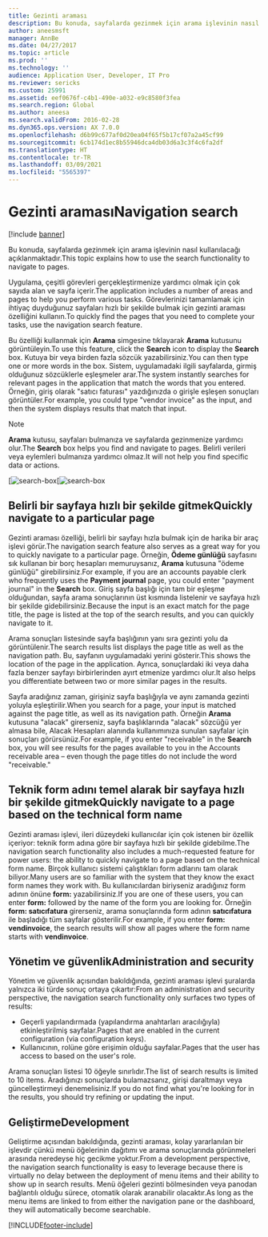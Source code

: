 ```yaml
---
title: Gezinti araması
description: Bu konuda, sayfalarda gezinmek için arama işlevinin nasıl kullanılacağı açıklanmaktadır.
author: aneesmsft
manager: AnnBe
ms.date: 04/27/2017
ms.topic: article
ms.prod: ''
ms.technology: ''
audience: Application User, Developer, IT Pro
ms.reviewer: sericks
ms.custom: 25991
ms.assetid: eef0676f-c4b1-490e-a032-e9c8580f3fea
ms.search.region: Global
ms.author: aneesa
ms.search.validFrom: 2016-02-28
ms.dyn365.ops.version: AX 7.0.0
ms.openlocfilehash: d6b99c677af0d20ea04f65f5b17cf07a2a45cf99
ms.sourcegitcommit: 6cb174d1ec8b55946dca4db03d6a3c3f4c6fa2df
ms.translationtype: HT
ms.contentlocale: tr-TR
ms.lasthandoff: 03/09/2021
ms.locfileid: "5565397"
---
```

# <a name="navigation-search"></a><span data-ttu-id="868dd-103">Gezinti araması</span><span class="sxs-lookup"><span data-stu-id="868dd-103">Navigation search</span></span>

[!include [banner](../includes/banner.md)]

<span data-ttu-id="868dd-104">Bu konuda, sayfalarda gezinmek için arama işlevinin nasıl kullanılacağı açıklanmaktadır.</span><span class="sxs-lookup"><span data-stu-id="868dd-104">This topic explains how to use the search functionality to navigate to pages.</span></span>

<span data-ttu-id="868dd-105">Uygulama, çeşitli görevleri gerçekleştirmenize yardımcı olmak için çok sayıda alan ve sayfa içerir.</span><span class="sxs-lookup"><span data-stu-id="868dd-105">The application includes a number of areas and pages to help you perform various tasks.</span></span> <span data-ttu-id="868dd-106">Görevlerinizi tamamlamak için ihtiyaç duyduğunuz sayfaları hızlı bir şekilde bulmak için gezinti araması özelliğini kullanın.</span><span class="sxs-lookup"><span data-stu-id="868dd-106">To quickly find the pages that you need to complete your tasks, use the navigation search feature.</span></span>

<span data-ttu-id="868dd-107">Bu özelliği kullanmak için **Arama** simgesine tıklayarak **Arama** kutusunu görüntüleyin.</span><span class="sxs-lookup"><span data-stu-id="868dd-107">To use this feature, click the **Search** icon to display the **Search** box.</span></span> <span data-ttu-id="868dd-108">Kutuya bir veya birden fazla sözcük yazabilirsiniz.</span><span class="sxs-lookup"><span data-stu-id="868dd-108">You can then type one or more words in the box.</span></span> <span data-ttu-id="868dd-109">Sistem, uygulamadaki ilgili sayfalarda, girmiş olduğunuz sözcüklerle eşleşmeler arar.</span><span class="sxs-lookup"><span data-stu-id="868dd-109">The system instantly searches for relevant pages in the application that match the words that you entered.</span></span> <span data-ttu-id="868dd-110">Örneğin, giriş olarak "satıcı faturası" yazdığınızda o girişle eşleşen sonuçları görüntüler.</span><span class="sxs-lookup"><span data-stu-id="868dd-110">For example, you could type "vendor invoice" as the input, and then the system displays results that match that input.</span></span>

> [!NOTE]
> <span data-ttu-id="868dd-111">**Arama** kutusu, sayfaları bulmanıza ve sayfalarda gezinmenize yardımcı olur.</span><span class="sxs-lookup"><span data-stu-id="868dd-111">The **Search** box helps you find and navigate to pages.</span></span> <span data-ttu-id="868dd-112">Belirli verileri veya eylemleri bulmanıza yardımcı olmaz.</span><span class="sxs-lookup"><span data-stu-id="868dd-112">It will not help you find specific data or actions.</span></span>

<span data-ttu-id="868dd-113">[![search-box](media/navigation-search.png "Arama kutusu")</span><span class="sxs-lookup"><span data-stu-id="868dd-113">[![search-box](media/navigation-search.png "Search box")</span></span>

## <a name="quickly-navigate-to-a-particular-page"></a><span data-ttu-id="868dd-114">Belirli bir sayfaya hızlı bir şekilde gitmek</span><span class="sxs-lookup"><span data-stu-id="868dd-114">Quickly navigate to a particular page</span></span>

<span data-ttu-id="868dd-115">Gezinti araması özelliği, belirli bir sayfayı hızla bulmak için de harika bir araç işlevi görür.</span><span class="sxs-lookup"><span data-stu-id="868dd-115">The navigation search feature also serves as a great way for you to quickly navigate to a particular page.</span></span> <span data-ttu-id="868dd-116">Örneğin, **Ödeme günlüğü** sayfasını sık kullanan bir borç hesapları memuruysanız, **Arama** kutusuna "ödeme günlüğü" girebilirsiniz.</span><span class="sxs-lookup"><span data-stu-id="868dd-116">For example, if you are an accounts payable clerk who frequently uses the **Payment journal** page, you could enter "payment journal" in the **Search** box.</span></span> <span data-ttu-id="868dd-117">Giriş sayfa başlığı için tam bir eşleşme olduğundan, sayfa arama sonuçlarının üst kısmında listelenir ve sayfaya hızlı bir şekilde gidebilirsiniz.</span><span class="sxs-lookup"><span data-stu-id="868dd-117">Because the input is an exact match for the page title, the page is listed at the top of the search results, and you can quickly navigate to it.</span></span>

<span data-ttu-id="868dd-118">Arama sonuçları listesinde sayfa başlığının yanı sıra gezinti yolu da görüntülenir.</span><span class="sxs-lookup"><span data-stu-id="868dd-118">The search results list displays the page title as well as the navigation path.</span></span> <span data-ttu-id="868dd-119">Bu, sayfanın uygulamadaki yerini gösterir.</span><span class="sxs-lookup"><span data-stu-id="868dd-119">This shows the location of the page in the application.</span></span> <span data-ttu-id="868dd-120">Ayrıca, sonuçlardaki iki veya daha fazla benzer sayfayı birbirlerinden ayırt etmenize yardımcı olur.</span><span class="sxs-lookup"><span data-stu-id="868dd-120">It also helps you differentiate between two or more similar pages in the results.</span></span>

<span data-ttu-id="868dd-121">Sayfa aradığınız zaman, girişiniz sayfa başlığıyla ve aynı zamanda gezinti yoluyla eşleştirilir.</span><span class="sxs-lookup"><span data-stu-id="868dd-121">When you search for a page, your input is matched against the page title, as well as its navigation path.</span></span> <span data-ttu-id="868dd-122">Örneğin **Arama** kutusuna "alacak" girerseniz, sayfa başlıklarında "alacak" sözcüğü yer almasa bile, Alacak Hesapları alanında kullanımınıza sunulan sayfalar için sonuçları görürsünüz.</span><span class="sxs-lookup"><span data-stu-id="868dd-122">For example, if you enter "receivable" in the **Search** box, you will see results for the pages available to you in the Accounts receivable area – even though the page titles do not include the word "receivable."</span></span>

## <a name="quickly-navigate-to-a-page-based-on-the-technical-form-name"></a><span data-ttu-id="868dd-123">Teknik form adını temel alarak bir sayfaya hızlı bir şekilde gitmek</span><span class="sxs-lookup"><span data-stu-id="868dd-123">Quickly navigate to a page based on the technical form name</span></span>

<span data-ttu-id="868dd-124">Gezinti araması işlevi, ileri düzeydeki kullanıcılar için çok istenen bir özellik içeriyor: teknik form adına göre bir sayfaya hızlı bir şekilde gidebilme.</span><span class="sxs-lookup"><span data-stu-id="868dd-124">The navigation search functionality also includes a much-requested feature for power users: the ability to quickly navigate to a page based on the technical form name.</span></span> <span data-ttu-id="868dd-125">Birçok kullanıcı sistemi çalıştıkları form adlarını tam olarak biliyor.</span><span class="sxs-lookup"><span data-stu-id="868dd-125">Many users are so familiar with the system that they know the exact form names they work with.</span></span> <span data-ttu-id="868dd-126">Bu kullanıcılardan biriyseniz aradığınız form adının önüne **form:** yazabilirsiniz.</span><span class="sxs-lookup"><span data-stu-id="868dd-126">If you are one of these users, you can enter **form:** followed by the name of the form you are looking for.</span></span> <span data-ttu-id="868dd-127">Örneğin **form: satıcıfatura** girerseniz, arama sonuçlarında form adının **satıcıfatura** ile başladığı tüm sayfalar gösterilir.</span><span class="sxs-lookup"><span data-stu-id="868dd-127">For example, if you enter **form: vendinvoice**, the search results will show all pages where the form name starts with **vendinvoice**.</span></span>

## <a name="administration-and-security"></a><span data-ttu-id="868dd-128">Yönetim ve güvenlik</span><span class="sxs-lookup"><span data-stu-id="868dd-128">Administration and security</span></span>

<span data-ttu-id="868dd-129">Yönetim ve güvenlik açısından bakıldığında, gezinti araması işlevi şuralarda yalnızca iki türde sonuç ortaya çıkartır:</span><span class="sxs-lookup"><span data-stu-id="868dd-129">From an administration and security perspective, the navigation search functionality only surfaces two types of results:</span></span>

- <span data-ttu-id="868dd-130">Geçerli yapılandırmada (yapılandırma anahtarları aracılığıyla) etkinleştirilmiş sayfalar.</span><span class="sxs-lookup"><span data-stu-id="868dd-130">Pages that are enabled in the current configuration (via configuration keys).</span></span>
- <span data-ttu-id="868dd-131">Kullanıcının, rolüne göre erişimin olduğu sayfalar.</span><span class="sxs-lookup"><span data-stu-id="868dd-131">Pages that the user has access to based on the user's role.</span></span>

<span data-ttu-id="868dd-132">Arama sonuçları listesi 10 öğeyle sınırlıdır.</span><span class="sxs-lookup"><span data-stu-id="868dd-132">The list of search results is limited to 10 items.</span></span> <span data-ttu-id="868dd-133">Aradığınızı sonuçlarda bulamazsanız, girişi daraltmayı veya güncelleştirmeyi denemelisiniz.</span><span class="sxs-lookup"><span data-stu-id="868dd-133">If you do not find what you're looking for in the results, you should try refining or updating the input.</span></span>

## <a name="development"></a><span data-ttu-id="868dd-134">Geliştirme</span><span class="sxs-lookup"><span data-stu-id="868dd-134">Development</span></span>

<span data-ttu-id="868dd-135">Geliştirme açısından bakıldığında, gezinti araması, kolay yararlanılan bir işlevdir çünkü menü öğelerinin dağıtımı ve arama sonuçlarında görünmeleri arasında neredeyse hiç gecikme yoktur.</span><span class="sxs-lookup"><span data-stu-id="868dd-135">From a development perspective, the navigation search functionality is easy to leverage because there is virtually no delay between the deployment of menu items and their ability to show up in search results.</span></span> <span data-ttu-id="868dd-136">Menü öğeleri gezinti bölmesinden veya panodan bağlantılı olduğu sürece, otomatik olarak aranabilir olacaktır.</span><span class="sxs-lookup"><span data-stu-id="868dd-136">As long as the menu items are linked to from either the navigation pane or the dashboard, they will automatically become searchable.</span></span>


[!INCLUDE[footer-include](../../../includes/footer-banner.md)]